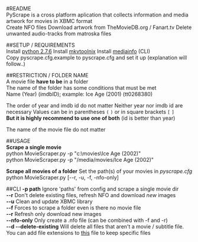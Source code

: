 #README  
 PyScrape is a cross platform aplication that collects information and media artwork for movies in XBMC format  
   Create NFO files
   Download artwork from TheMovieDB.org / Fanart.tv
   Delete unwanted audio-tracks from matroska files
 
 
##SETUP / REQUIREMENTS  
   Install [python 2.7.6](http://python.org/download/releases/2.7.6/ "python 2.7.6")
   Install [mkvtoolnix](http://www.bunkus.org/videotools/mkvtoolnix/downloads.html "mkvtoolnix")
   Install [mediainfo](http://mediaarea.net/de/MediaInfo/Download "mediainfo") (CLI)   
   Copy pyscrape.cfg.example to pyscrape.cfg and set it up (explanation will follow..)
   
   
 
##RESTRICTION / FOLDER NAME  
 A movie file **have to be** in a folder  
 The name of the folder has some conditions that must be met  
 Name (Year) (imdbID); example: Ice Age (2001) (tt0268380)  
 
 The order of year and imdb id do not matter
 Neither year nor imdb id are necessary
 Values can be in parentheses `(` `)` or in square brackets `[` `]`  
 **But it is highly recommend to use one of both** (id is better than year)  
   
 The name of the movie file do not matter  
 
 
 
##USAGE  
 **Scrape a single movie**  
 python MovieScraper.py -p "c:\movies\Ice Age (2002)"  
 python MovieScraper.py -p "/media/movies/Ice Age (2002)"  
   
 **Scrape all movies of a folder**
 Set the path(s) of your movies in *pyscrape.cfg*  
 python MovieScraper.py  [--r, -u, -f, -nfo-only]
 
 
##CLI
 **-p path** Ignore 'paths' from config and scrape a single movie dir  
 **--r**     Don't delete existing files, refresh NFO and download *new* images  
 **--u**     Clean and update XBMC library  
 **--f**     Forces to scrape a folder  even is there no movie file  
 **--r**     Refresh  only download new images  
 **--nfo-only** Only create a .nfo file (can be combined with -f and -r)  
 **--d --delete-existing** Will delete all files that aren't a movie / subtitle file. You can add file extensions to [this](https://github.com/SchadLucas/pyscrape/blob/master/pyscrape/system/extensions "extensions") file to keep specific files
